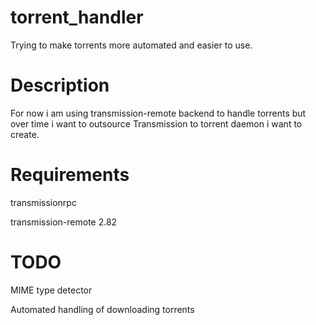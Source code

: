 torrent_handler
============

Trying to make torrents more automated and easier to use.


Description
============
<p>For now i am using transmission-remote backend to handle torrents but over time i want to outsource Transmission to torrent daemon i want to create.</p>


Requirements
============
<p>transmissionrpc</p>
<p>transmission-remote 2.82</p>


TODO
============
<p>MIME type detector</p>
<p>Automated handling of downloading torrents</p>
